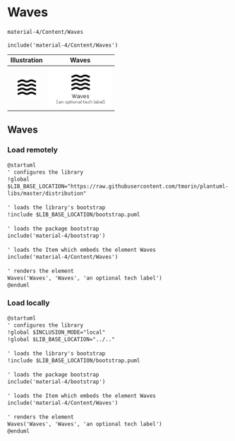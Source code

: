 # Waves


```text
material-4/Content/Waves
```

```text
include('material-4/Content/Waves')
```



| Illustration | Waves |
| :---: | :---: |
| ![illustration for Illustration](../../material-4/Content/Waves.png) | ![illustration for Waves](../../material-4/Content/Waves.Local.png) |




## Waves

### Load remotely
```plantuml
@startuml
' configures the library
!global $LIB_BASE_LOCATION="https://raw.githubusercontent.com/tmorin/plantuml-libs/master/distribution"

' loads the library's bootstrap
!include $LIB_BASE_LOCATION/bootstrap.puml

' loads the package bootstrap
include('material-4/bootstrap')

' loads the Item which embeds the element Waves
include('material-4/Content/Waves')

' renders the element
Waves('Waves', 'Waves', 'an optional tech label')
@enduml
```

### Load locally
```plantuml
@startuml
' configures the library
!global $INCLUSION_MODE="local"
!global $LIB_BASE_LOCATION="../.."

' loads the library's bootstrap
!include $LIB_BASE_LOCATION/bootstrap.puml

' loads the package bootstrap
include('material-4/bootstrap')

' loads the Item which embeds the element Waves
include('material-4/Content/Waves')

' renders the element
Waves('Waves', 'Waves', 'an optional tech label')
@enduml
```


